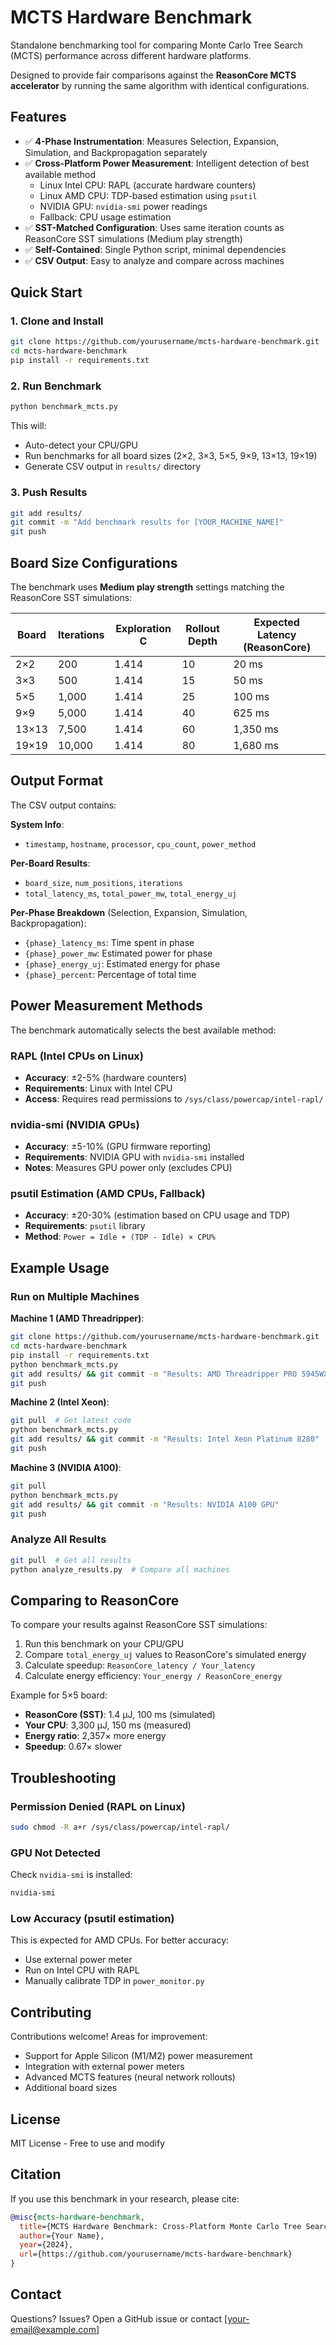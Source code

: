 # MCTS Hardware Benchmark

Standalone benchmarking tool for comparing Monte Carlo Tree Search (MCTS) performance across different hardware platforms.

Designed to provide fair comparisons against the **ReasonCore MCTS accelerator** by running the same algorithm with identical configurations.

## Features

- ✅ **4-Phase Instrumentation**: Measures Selection, Expansion, Simulation, and Backpropagation separately
- ✅ **Cross-Platform Power Measurement**: Intelligent detection of best available method
  - Linux Intel CPU: RAPL (accurate hardware counters)
  - Linux AMD CPU: TDP-based estimation using `psutil`
  - NVIDIA GPU: `nvidia-smi` power readings
  - Fallback: CPU usage estimation
- ✅ **SST-Matched Configuration**: Uses same iteration counts as ReasonCore SST simulations (Medium play strength)
- ✅ **Self-Contained**: Single Python script, minimal dependencies
- ✅ **CSV Output**: Easy to analyze and compare across machines

## Quick Start

### 1. Clone and Install

```bash
git clone https://github.com/yourusername/mcts-hardware-benchmark.git
cd mcts-hardware-benchmark
pip install -r requirements.txt
```

### 2. Run Benchmark

```bash
python benchmark_mcts.py
```

This will:
- Auto-detect your CPU/GPU
- Run benchmarks for all board sizes (2×2, 3×3, 5×5, 9×9, 13×13, 19×19)
- Generate CSV output in `results/` directory

### 3. Push Results

```bash
git add results/
git commit -m "Add benchmark results for [YOUR_MACHINE_NAME]"
git push
```

## Board Size Configurations

The benchmark uses **Medium play strength** settings matching the ReasonCore SST simulations:

| Board | Iterations | Exploration C | Rollout Depth | Expected Latency (ReasonCore) |
|-------|------------|---------------|---------------|-------------------------------|
| 2×2   | 200        | 1.414         | 10            | 20 ms                         |
| 3×3   | 500        | 1.414         | 15            | 50 ms                         |
| 5×5   | 1,000      | 1.414         | 25            | 100 ms                        |
| 9×9   | 5,000      | 1.414         | 40            | 625 ms                        |
| 13×13 | 7,500      | 1.414         | 60            | 1,350 ms                      |
| 19×19 | 10,000     | 1.414         | 80            | 1,680 ms                      |

## Output Format

The CSV output contains:

**System Info**:
- `timestamp`, `hostname`, `processor`, `cpu_count`, `power_method`

**Per-Board Results**:
- `board_size`, `num_positions`, `iterations`
- `total_latency_ms`, `total_power_mw`, `total_energy_uj`

**Per-Phase Breakdown** (Selection, Expansion, Simulation, Backpropagation):
- `{phase}_latency_ms`: Time spent in phase
- `{phase}_power_mw`: Estimated power for phase
- `{phase}_energy_uj`: Estimated energy for phase
- `{phase}_percent`: Percentage of total time

## Power Measurement Methods

The benchmark automatically selects the best available method:

### RAPL (Intel CPUs on Linux)
- **Accuracy**: ±2-5% (hardware counters)
- **Requirements**: Linux with Intel CPU
- **Access**: Requires read permissions to `/sys/class/powercap/intel-rapl/`

### nvidia-smi (NVIDIA GPUs)
- **Accuracy**: ±5-10% (GPU firmware reporting)
- **Requirements**: NVIDIA GPU with `nvidia-smi` installed
- **Notes**: Measures GPU power only (excludes CPU)

### psutil Estimation (AMD CPUs, Fallback)
- **Accuracy**: ±20-30% (estimation based on CPU usage and TDP)
- **Requirements**: `psutil` library
- **Method**: `Power = Idle + (TDP - Idle) × CPU%`

## Example Usage

### Run on Multiple Machines

**Machine 1 (AMD Threadripper)**:
```bash
git clone https://github.com/yourusername/mcts-hardware-benchmark.git
cd mcts-hardware-benchmark
pip install -r requirements.txt
python benchmark_mcts.py
git add results/ && git commit -m "Results: AMD Threadripper PRO 5945WX"
git push
```

**Machine 2 (Intel Xeon)**:
```bash
git pull  # Get latest code
python benchmark_mcts.py
git add results/ && git commit -m "Results: Intel Xeon Platinum 8280"
git push
```

**Machine 3 (NVIDIA A100)**:
```bash
git pull
python benchmark_mcts.py
git add results/ && git commit -m "Results: NVIDIA A100 GPU"
git push
```

### Analyze All Results

```bash
git pull  # Get all results
python analyze_results.py  # Compare all machines
```

## Comparing to ReasonCore

To compare your results against ReasonCore SST simulations:

1. Run this benchmark on your CPU/GPU
2. Compare `total_energy_uj` values to ReasonCore's simulated energy
3. Calculate speedup: `ReasonCore_latency / Your_latency`
4. Calculate energy efficiency: `Your_energy / ReasonCore_energy`

Example for 5×5 board:
- **ReasonCore (SST)**: 1.4 µJ, 100 ms (simulated)
- **Your CPU**: 3,300 µJ, 150 ms (measured)
- **Energy ratio**: 2,357× more energy
- **Speedup**: 0.67× slower

## Troubleshooting

### Permission Denied (RAPL on Linux)

```bash
sudo chmod -R a+r /sys/class/powercap/intel-rapl/
```

### GPU Not Detected

Check `nvidia-smi` is installed:
```bash
nvidia-smi
```

### Low Accuracy (psutil estimation)

This is expected for AMD CPUs. For better accuracy:
- Use external power meter
- Run on Intel CPU with RAPL
- Manually calibrate TDP in `power_monitor.py`

## Contributing

Contributions welcome! Areas for improvement:
- Support for Apple Silicon (M1/M2) power measurement
- Integration with external power meters
- Advanced MCTS features (neural network rollouts)
- Additional board sizes

## License

MIT License - Free to use and modify

## Citation

If you use this benchmark in your research, please cite:

```bibtex
@misc{mcts-hardware-benchmark,
  title={MCTS Hardware Benchmark: Cross-Platform Monte Carlo Tree Search Performance},
  author={Your Name},
  year={2024},
  url={https://github.com/yourusername/mcts-hardware-benchmark}
}
```

## Contact

Questions? Issues? Open a GitHub issue or contact [your-email@example.com]
